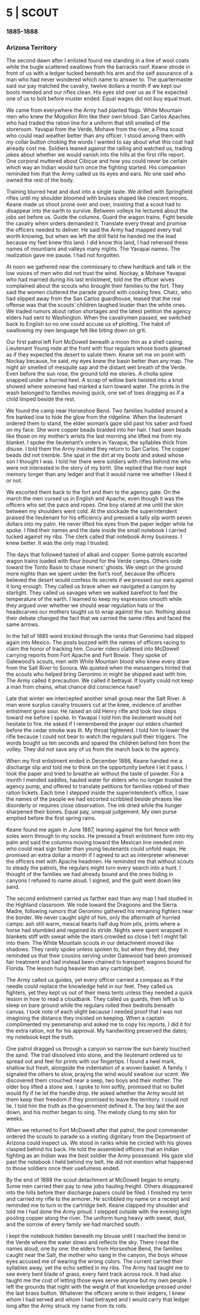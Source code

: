 # 5  |  SCOUT

### 1885-1888
### Arizona Territory
The second dawn after I enlisted found me standing in a line of wool coats while the bugle scattered swallows from the barracks roof. Keane strode in front of us with a ledger tucked beneath his arm and the self assurance of a man who had never wondered which name to answer to. The quartermaster said our pay matched the cavalry, twelve dollars a month if we kept our boots mended and our rifles clean. His eyes slid over us as if he expected one of us to bolt before muster ended. Equal wages did not buy equal trust.

We came from everywhere the Army had planted flags. White Mountain men who knew the Mogollon Rim like their own blood. San Carlos Apaches who had traded the ration line for a uniform that still smelled of the storeroom. Yavapai from the Verde, Mohave from the river, a Pima scout who could read weather better than any officer. I stood among them with my collar button choking the words I wanted to say about what this coat had already cost me. Soldiers leaned against the railing and watched us, trading jokes about whether we would vanish into the hills at the first rifle report. One corporal muttered about Cibicue and how you could never be certain which way an Indian would turn once the fighting started. His companion reminded him that the Army called us its eyes and ears. No one said who owned the rest of the body.

Training blurred heat and dust into a single taste. We drilled with Springfield rifles until my shoulder bloomed with bruises shaped like crescent moons. Keane made us shoot prone over and over, insisting that a scout had to disappear into the earth to survive. Between volleys he lectured about the jobs set before us. Guide the columns. Guard the wagon trains. Fight beside the cavalry when orders demanded it. Translate every threat and promise the officers needed to deliver. He said the Army had mapped every trail worth knowing, but when we left the drill field he handed me the lead because my feet knew this land. I did know this land, I had rehersed these names of mountians and valleys many nights. The Yavapai names. The realization gave me pause. I had not forgotten. 

At noon we gathered near the commissary to chew hardtack and talk in the low voices of men who did not trust the wind. Nockay, a Mohave Yavapai who had married during his last enlistment, told me the officer wives complained about the scouts who brought their families to the fort. They said the women cluttered the parade ground with cooking fires. Chatz, who had slipped away from the San Carlos guardhouse, teased that the real offense was that the scouts’ children laughed louder than the white ones. We traded rumors about ration shortages and the latest petition the agency elders had sent to Washington. When the cavalrymen passed, we switched back to English so no one could accuse us of plotting. The habit of swallowing my own language felt like biting down on grit.

Our first patrol left Fort McDowell beneath a moon thin as a shell casing. Lieutenant Young rode at the front with four regulars whose boots gleamed as if they expected the desert to salute them. Keane set me on point with Nockay because, he said, my eyes knew the basin better than any map. The night air smelled of mesquite sap and the distant wet breath of the Verde. Even before the sun rose, the ground told me stories. A cholla spine snapped under a hurried heel. A scrap of willow bark twisted into a knot showed where someone had marked a turn toward water. The prints in the wash belonged to families moving quick, one set of toes dragging as if a child limped beside the rest. 

We found the camp near Horseshoe Bend. Two families huddled around a fire banked low to hide the glow from the ridgeline. When the lieutenant ordered them to stand, the elder woman’s gaze slid past his saber and fixed on my face. She wore copper beads braided into her hair. I had seen beads like those on my mother’s wrists the last morning she lifted me from my blanket. I spoke the lieutenant’s orders in Yavapai, the syllables thick from disuse. I told them the Army insisted they return to San Carlos. The copper beads did not tremble. She spat in the dirt at my boots and asked whose son I thought I was. I told her there were soldiers with rifles behind me who were not interested in the story of my birth. She replied that the river kept memory longer than any ledger and that it would name me whether I liked it or not.

We escorted them back to the fort and then to the agency gate. On the march the men cursed us in English and Apache, even though it was the officers who set the pace and ropes. One boy stared at me until the skin between my shoulders went cold. At the stockade the superintendent praised the lieutenant for his efficiency and pressed a tally slip worth seven dollars into my palm. He never lifted his eyes from the paper ledger while he spoke. I filed their names and the date inside the small notebook I carried tucked against my ribs. The clerk called that notebook Army business. I knew better. It was the only map I trusted.

The days that followed tasted of alkali and copper. Some patrols escorted wagon trains loaded with flour bound for the Verde camps. Others rode toward the Tonto Basin to chase miners’ ghosts. We slept on the ground more nights than we spent under the fort’s roof, because the officers believed the desert would confess its secrets if we pressed our ears against it long enough. They called us brave when we navigated a canyon by starlight. They called us savages when we walked barefoot to feel the temperature of the earth. I learned to keep my expression smooth while they argued over whether we should wear regulation hats or the headscarves our mothers taught us to wrap against the sun. Nothing about their debate changed the fact that we carried the same rifles and faced the same arrows.

In the fall of 1885 word trickled through the ranks that Geronimo had slipped again into Mexico. The posts buzzed with the names of officers racing to claim the honor of tracking him. Courier riders clattered into McDowell carrying reports from Fort Apache and Fort Bowie. They spoke of Gatewood’s scouts, men with White Mountain blood who knew every draw from the Salt River to Sonora. We quieted when the messengers hinted that the scouts who helped bring Geronimo in might be shipped east with him. The Army called it precaution. We called it betrayal. If loyalty could not keep a man from chains, what chance did conscience have?

Late that winter we intercepted another small group near the Salt River. A man wore surplus cavalry trousers cut at the knee, evidence of another enlistment gone sour. He raised an old Henry rifle and took two steps toward me before I spoke. In Yavapai I told him the lieutenant would not hesitate to fire. He asked if I remembered the prayer our elders chanted before the cedar smoke was lit. My throat tightened. I told him to lower the rifle because I could not bear to watch the regulars pull their triggers. The words bought us ten seconds and spared the children behind him from the volley. They did not save any of us from the march back to the agency.

When my first enlistment ended in December 1886, Keane handed me a discharge slip and told me to think on the opportunity before I let it pass. I took the paper and tried to breathe air without the taste of powder. For a month I mended saddles, hauled water for elders who no longer trusted the agency pump, and offered to translate petitions for families robbed of their ration tickets. Each time I stepped inside the superintendent’s office, I saw the names of the people we had escorted scribbled beside phrases like disorderly or requires close observation. The ink dried while the hunger sharpened their bones. Equal pay, unequal judgement. My own purse emptied before the first spring rains.

Keane found me again in June 1887, leaning against the fort fence with soles worn through to my socks. He pressed a fresh enlistment form into my palm and said the columns moving toward the Mexican line needed men who could read sign faster than young lieutenants could unfold maps. He promised an extra dollar a month if I agreed to act as interpreter whenever the officers met with Apache headmen. He reminded me that without scouts to steady the patrols, the regulars might turn every search into a hunt. I thought of the families we had already bound and the ones hiding in canyons I refused to name aloud. I signed, and the guilt went down like sand.

The second enlistment carried us farther east than any map I had studied in the Highland classroom. We rode toward the Dragoons and the Sierra Madre, following rumors that Geronimo gathered his remaining fighters near the border. We never caught sight of him, only the aftermath of hurried camps: ash still warm, mescal hearts half dug from pits, prints where a horse had stumbled and regained its stride. Nights were spent wrapped in blankets stiff with sweat while the stars crowded so close I felt I might fall into them. The White Mountain scouts in our detachment moved like shadows. They rarely spoke unless spoken to, but when they did, they reminded us that their cousins serving under Gatewood had been promised fair treatment and had instead been chained to transport wagons bound for Florida. The lesson hung heavier than any cartridge belt.

The Army called us guides, yet every officer carried a compass as if the needle could replace the knowledge held in our feet. They called us fighters, yet they kept us out of their mess tents unless they needed a quick lesson in how to read a cloudbank. They called us guards, then left us to sleep on bare ground while the regulars rolled their bedrolls beneath canvas. I took note of each slight because I needed proof that I was not imagining the distance they insisted on keeping. When a captain complimented my penmanship and asked me to copy his reports, I did it for the extra ration, not for his approval. My handwriting preserved the dates; my notebook kept the truth.

One patrol dragged us through a canyon so narrow the sun barely touched the sand. The trail dissolved into stone, and the lieutenant ordered us to spread out and feel for prints with our fingertips. I found a heel mark, shallow but fresh, alongside the indentation of a woven basket. A family. I signaled the others to slow, praying the wind would swallow our scent. We discovered them crouched near a seep, two boys and their mother. The older boy lifted a stone axe. I spoke to him softly, promised that no bullet would fly if he let the handle drop. He asked whether the Army would let them keep their freedom if they promised to leave the territory. I could not lie. I told him the truth as the government defined it. The boy laid the axe down, and his mother began to sing. The melody clung to my skin for weeks.

When we returned to Fort McDowell after that patrol, the post commander ordered the scouts to parade so a visiting dignitary from the Department of Arizona could inspect us. We stood in ranks while he circled with his gloves clasped behind his back. He told the assembled officers that an Indian fighting as an Indian was the best soldier the Army possessed. His gaze slid past the notebook I held behind my belt. He did not mention what happened to those soldiers once their usefulness ended.

By the end of 1888 the scout detachment at McDowell began to empty. Some men carried their pay to new jobs hauling freight. Others disappeared into the hills before their discharge papers could be filed. I finished my term and carried my rifle to the armorer. He scribbled my name on a receipt and reminded me to turn in the cartridge belt. Keane clapped my shoulder and told me I had done the Army proud. I stepped outside with the evening light pooling copper along the river. The uniform hung heavy with sweat, dust, and the sorrow of every family we had marched south.

I kept the notebook hidden beneath my blouse until I reached the bend in the Verde where the water slows and reflects the sky. There I read the names aloud, one by one: the elders from Horseshoe Bend, the families caught near the Salt, the mother who sang in the canyon, the boys whose eyes accused me of wearing the wrong colors. The current carried their syllables away, yet the echo settled in my ribs. The Army had taught me to see every bent blade of grass, every faint track across rock. It had also taught me the cost of letting those eyes serve anyone but my own people. I left the grounds that night with the weight of that knowledge pressed under the last brass button. Whatever the officers wrote in their ledgers, I knew whom I had served and whom I had betrayed and I would carry that ledger long after the Army struck my name from its rolls.
